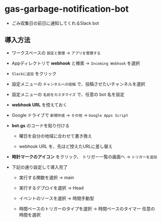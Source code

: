 # gas-garbage-notification-bot

- ごみ収集日の前日に通知してくれるSlack bot

## 導入方法

- ワークスペースの `設定と管理` → `アプリを管理する`

- Appディレクトリで **webhook** と検索 → `Incoming Webhook` を選択

- `Slackに追加` をクリック

- 設定メニューの `チャンネルへの投稿` で、投稿させたいチャンネルを選択

- 設定メニューの `名前をカスタマイズ` で、任意の bot 名を設定

- **webhook URL** を控えておく

- Google ドライブで `新規作成` → `その他` → `Google Apps Script`

- **bot.gs** のコードを貼り付ける

  - 曜日を自分の地域に合わせて書き換え

  - webhook URL を、先ほど控えたURLに差し替え

- **時計マークのアイコン** をクリック、 トリガー一覧の画面へ → `トリガーを追加`

- 下記の通り設定して導入完了

  - 実行する関数を選択 → main
  
  - 実行するデプロイを選択 → Head
  
  - イベントのソースを選択 → 時間手動型
  
  - 時間ベースのトリガーのタイプを選択 → 時間ベースのタイマー 任意の時間を選択
